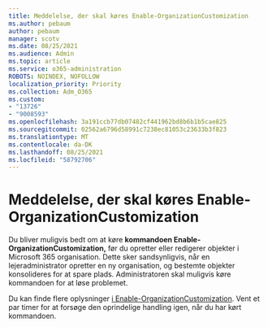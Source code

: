 ```yaml
---
title: Meddelelse, der skal køres Enable-OrganizationCustomization
ms.author: pebaum
author: pebaum
manager: scotv
ms.date: 08/25/2021
ms.audience: Admin
ms.topic: article
ms.service: o365-administration
ROBOTS: NOINDEX, NOFOLLOW
localization_priority: Priority
ms.collection: Adm_O365
ms.custom:
- "13726"
- "9008593"
ms.openlocfilehash: 3a191ccb77db07482cf441962bd8b6b1b5cae825
ms.sourcegitcommit: 02562a6796d58991c7238ec81053c23633b3f823
ms.translationtype: MT
ms.contentlocale: da-DK
ms.lasthandoff: 08/25/2021
ms.locfileid: "58792706"
---
```

# <a name="message-to-run-enable-organizationcustomization"></a>Meddelelse, der skal køres Enable-OrganizationCustomization

Du bliver muligvis bedt om at køre **kommandoen Enable-OrganizationCustomization,** før du opretter eller redigerer objekter i Microsoft 365 organisation. Dette sker sandsynligvis, når en lejeradministrator opretter en ny organisation, og bestemte objekter konsolideres for at spare plads. Administratoren skal muligvis køre kommandoen for at løse problemet.

Du kan finde flere oplysninger [i Enable-OrganizationCustomization](https://docs.microsoft.com/powershell/module/exchange/enable-organizationcustomization). Vent et par timer for at forsøge den oprindelige handling igen, når du har kørt kommandoen.